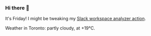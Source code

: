 ### Hi there :wave:

It's Friday! I might be tweaking my [Slack workspace analyzer action](https://github.com/bewuethr/slack-analyzer).

Weather in Toronto: partly cloudy, at +19°C.
